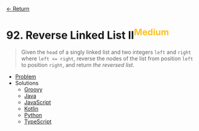 [&larr; Return](https://hanggrian.github.io/grind-leetcode/)

# 92. Reverse Linked List II<sup style="color: rgb(255, 192, 30);">Medium</sup>

> Given the `head` of a singly linked list and two integers `left` and `right`
  where `left <= right`, reverse the nodes of the list from position `left` to
  position `right`, and return *the reversed list.*

- [Problem](https://leetcode.com/problems/reverse-linked-list-ii/)
- Solutions
  - [Groovy](https://github.com/hanggrian/grind-leetcode/blob/main/groovy/src/main/groovy/problems1_100/ReverseLinkedList2.groovy)
  - [Java](https://github.com/hanggrian/grind-leetcode/blob/main/java/src/main/java/problems1_100/ReverseLinkedList2.java)
  - [JavaScript](https://github.com/hanggrian/grind-leetcode/blob/main/javascript/src/problems1_100/reverse-linked-list2.js)
  - [Kotlin](https://github.com/hanggrian/grind-leetcode/blob/main/kotlin/src/main/kotlin/problems1_100/ReverseLinkedList2.kt)
  - [Python](https://github.com/hanggrian/grind-leetcode/blob/main/python/src/problems1_100/reverse_linked_list2.py)
  - [TypeScript](https://github.com/hanggrian/grind-leetcode/blob/main/typescript/src/problems1_100/reverse-linked-list2.ts)
